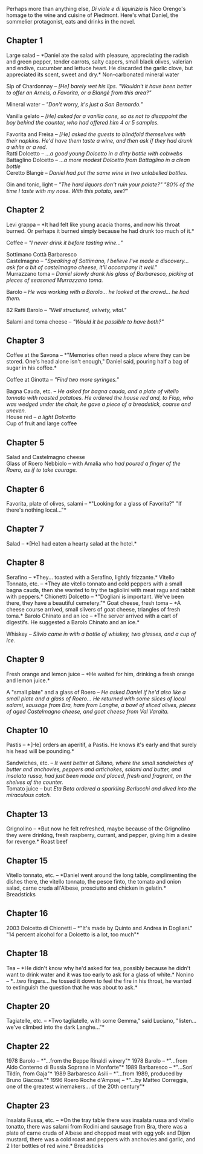 Perhaps more than anything else, *Di viole e di liquirizia* is Nico Orengo's homage to the wine and cuisine of Piedmont. Here's what Daniel, the sommelier protagonist, eats and drinks in the novel. 

<h2>Chapter 1</h2>
Large salad &ndash; *Daniel ate the salad with pleasure, appreciating the radish and green pepper, tender carrots, salty capers, small black olives, valerian and endive, cucumber and lettuce heart. He discarded the garlic clove, but appreciated its scent, sweet and dry.*  
Non-carbonated mineral water

Sip of Chardonnay &ndash; *[He] barely wet his lips. "Wouldn't it have been better to offer an Arneis, a Favorita, or a Blang&egrave; from this area?"*

Mineral water &ndash; *"Don't worry, it's just a San Bernardo."*

Vanilla gelato &ndash; *[He] asked for a vanilla cone, so as not to disappoint the boy behind the counter, who had offered him 4 or 5 samples.*

Favorita and Freisa &ndash; *[He] asked the guests to blindfold themselves with their napkins. He'd have them taste a wine, and then ask if they had drunk a white or a red.*  
Ratti Dolcetto &ndash; *...a good young Dolcetto in a dirty bottle with cobwebs*  
Battaglino Dolcetto &ndash; *...a more modest Dolcetto from Battaglino in a clean bottle*  
Ceretto Blang&egrave; &ndash; *Daniel had put the same wine in two unlabelled bottles.*  

Gin and tonic, light &ndash; *"The hard liquors don't ruin your palate?" "80% of the time I taste with my nose. With this potato, see?"*

<h2>Chapter 2</h2>
Levi grappa &ndash; *It had felt like young acacia thorns, and now his throat burned. Or perhaps it burned simply because he had drunk too much of it.*

Coffee &ndash; *"I never drink it before tasting wine..."*

Sottimano Cott&agrave; Barbaresco  
Castelmagno &ndash; *"Speaking of Sottimano, I believe I've made a discovery... ask for a bit of castelmagno cheese, it'll accompany it well."*  
Murrazzano toma &ndash; *Daniel slowly drank his glass of Barbaresco, picking at pieces of seasoned Murrazzano toma.*

Barolo &ndash; *He was working with a Barolo... he looked at the crowd... he had them.*

82 Ratti Barolo &ndash; *"Well structured, velvety, vital."*

Salami and toma cheese &ndash; *"Would it be possible to have both?"*

<h2>Chapter 3</h2>
Coffee at the Savona &ndash; *"Memories often need a place where they can be stored. One's head alone isn't enough," Daniel said, pouring half a bag of sugar in his coffee.*

Coffee at Ginotta &ndash; *"Find two more syringes."*

Bagna Cauda, etc. &ndash; *He asked for bagna cauda, and a plate of vitello tonnato with roasted potatoes. He ordered the house red and, to Flop, who was wedged under the chair, he gave a piece of a breadstick, coarse and uneven.*  
House red &ndash; *a light Dolcetto*  
Cup of fruit and large coffee  

<h2>Chapter 5</h2>

Salad and Castelmagno cheese  
Glass of Roero Nebbiolo &ndash; with Amalia who *had poured a finger of the Roero, as if to take courage.*

<h2>Chapter 6</h2>
Favorita, plate of olives, salami &ndash; *"Looking for a glass of Favorita?" "If there's nothing local..."*

<h2>Chapter 7</h2>
Salad &ndash; *[He] had eaten a hearty salad at the hotel.*

<h2>Chapter 8</h2>
Serafino &ndash; *They... toasted with a Serafino, lightly frizzante.*  
Vitello Tonnato, etc. &ndash; *They ate vitello tonnato and cold peppers with a small bagna cauda, then she wanted to try the tagliolini with meat ragu and rabbit with peppers.*  
Chionetti Dolcetto &ndash; *"Dogliani is important. We've been there, they have a beautiful cemetery."*  
Goat cheese, fresh toma &ndash; *A cheese course arrived, small slivers of goat cheese, triangles of fresh toma.*  
Barolo Chinato and an ice &ndash; *The server arrived with a cart of digestifs. He suggested a Barolo Chinato and an ice.*  

Whiskey &ndash; *Silvio came in with a bottle of whiskey, two glasses, and a cup of ice.*

<h2>Chapter 9</h2>
Fresh orange and lemon juice &ndash; *He waited for him, drinking a fresh orange and lemon juice.*

A "small plate" and a glass of Roero &ndash; *He asked Daniel if he'd also like a small plate and a glass of Roero... He returned with some slices of local salami, sausage from Bra, ham from Langhe, a bowl of sliced olives, pieces of aged Castelmagno cheese, and goat cheese from Val Varaita.*

<h2>Chapter 10</h2>
Pastis &ndash; *[He] orders an aperitif, a Pastis. He knows it's early and that surely his head will be pounding.*

Sandwiches, etc. &ndash; *It went better at Sillano, where the small sandwiches of butter and anchovies, peppers and artichokes, salami and butter, and insalata russa, had just been made and placed, fresh and fragrant, on the shelves of the counter.*  
Tomato juice &ndash; but *Eta Beta ordered a sparkling Berlucchi and dived into the miraculous catch.*

<h2>Chapter 13</h2>
Grignolino &ndash; *But now he felt refreshed, maybe because of the Grignolino they were drinking, fresh raspberry, currant, and pepper, giving him a desire for revenge.*  
Roast beef

<h2>Chapter 15</h2>
Vitello tonnato, etc. &ndash; *Daniel went around the long table, complimenting the dishes there, the vitello tonnato, the pesce finto, the tomato and onion salad, carne cruda all'Albese, prosciutto and chicken in gelatin.*  
Breadsticks

<h2>Chapter 16</h2>
2003 Dolcetto di Chionetti &ndash; *"It's made by Quinto and Andrea in Dogliani." "14 percent alcohol for a Dolcetto is a lot, too much"*

<h2>Chapter 18</h2>
Tea &ndash; *He didn't know why he'd asked for tea, possibly because he didn't want to drink water and it was too early to ask for a glass of white.*  
Nonino &ndash; *...two fingers... he tossed it down to feel the fire in his throat, he wanted to extinguish the question that he was about to ask.*  

<h2>Chapter 20</h2>
Tagiatelle, etc. &ndash; *Two tagliatelle, with some Gemma," said Luciano, "listen... we've climbed into the dark Langhe..."*

<h2>Chapter 22</h2>
1978 Barolo &ndash; *"...from the Beppe Rinaldi winery"*  
1978 Barolo &ndash; *"...from Aldo Conterno di Bussia Soprana in Monforte"*  
1989 Barbaresco &ndash; *"...Sor&iacute; Tild&iacute;n, from Gaja"*  
1989 Barbaresco Asili &ndash; *"...from 1989, produced by Bruno Giacosa."*  
1996 Roero Roche d'Ampsej &ndash; *"...by Matteo Correggia, one of the greatest winemakers... of the 20th century"*  

<h2>Chapter 23</h2>
Insalata Russa, etc. &ndash; *On the tray table there was insalata russa and vitello tonatto, there was salami from Rodini and sausage from Bra, there was a plate of carne cruda of Albese and chopped meat with egg yolk and Dijon mustard, there was a cold roast and peppers with anchovies and garlic, and 2 liter bottles of red wine.*  
Breadsticks
